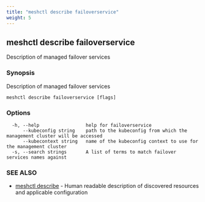 ```yaml
---
title: "meshctl describe failoverservice"
weight: 5
---
```

## meshctl describe failoverservice

Description of managed failover services

### Synopsis

Description of managed failover services

```
meshctl describe failoverservice [flags]
```

### Options

```
  -h, --help                 help for failoverservice
      --kubeconfig string    path to the kubeconfig from which the management cluster will be accessed
      --kubecontext string   name of the kubeconfig context to use for the management cluster
  -s, --search strings       A list of terms to match failover services names against
```

### SEE ALSO

* [meshctl describe](../meshctl_describe)	 - Human readable description of discovered resources and applicable configuration


